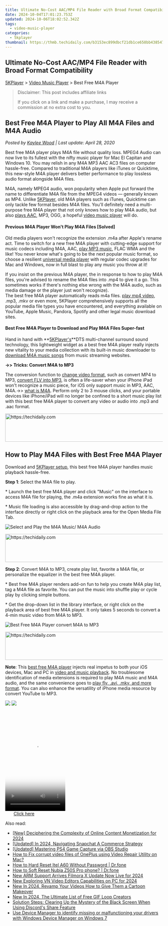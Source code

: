```yaml
---
title: Ultimate No-Cost AAC/MP4 File Reader with Broad Format Compatibility
date: 2024-10-04T17:01:23.753Z
updated: 2024-10-06T18:02:52.342Z
tags:
  - video-music-player
categories:
  - 5kplayer
thumbnail: https://thmb.techidaily.com/b3153ec899dbcf21db1ce658bb4385472e45719d12072245775003aa8fbb377c.jpg
---
```


## Ultimate No-Cost AAC/MP4 File Reader with Broad Format Compatibility

[5KPlayer](https://tools.techidaily.com/5kplayer/products/) \> [Video Music Player](https://tools.techidaily.com/5kplayer/video-music-player/) \> Best Free M4A Player

>  Disclaimer: This post includes affiliate links
>
>  If you click on a link and make a purchase, I may receive a commission at no extra cost to you.
>

## Best Free M4A Player to Play All M4A Files and M4A Audio

 _Posted by [Kaylee Wood](https://www.quora.com/profile/Amanda-Hu-21) | Last update: April 28, 2020_

Best free M4A player plays M4A file without quality loss. MPEG4 Audio can now live to its fullest with the nifty music player for Mac El Capitan and Windows 10\. You may relish in any M4A MP3 AAC AC3 files on computer hassle-free. Compared to traditional M4A players like iTunes or Quicktime, this new-style M4A player delivers better performance to play lossless audio format alongside M4A files.

M4A, namely MPEG4 audio, won popularity when Apple put forward the name to differentiate M4A file from the MPEG4 videos — generally known as MP4\. Unlike [5KPlayer](https://tools.techidaily.com/5kplayer/products/), old M4A players such as iTunes, Quicktime can only tackle few format besides M4A files. You'll definitely need a multi-purpose free M4A player that not only knows how to play M4A audio, but also [plays AAC](https://tools.techidaily.com/5kplayer/video-music-player/), MP3, OGG, a hopeful [video music player](https://tools.techidaily.com/5kplayer/products/) will do.

#### **Previous M4A Player Won't Play M4A Files \[Solved\]**

Old media players won't recognize the extension .m4a after Apple's rename act. Time to switch for a new free M4A player with cutting-edge support for music codecs including M4A, AAC, [play MP3 music](https://tools.techidaily.com/5kplayer/video-music-player/), FLAC WMA and the like! You never know what's going to be the next popular music format, so choose a resilient [universal media player](https://tools.techidaily.com/5kplayer/video-music-player/) with regular codec upgrades for Mac and Windows, now in full blast to play any music you throw at it!

If you insist on the previous M4A player, the in response to how to play M4A files, you're advised to rename the M4A files into .mp4 to give it a go. This sometimes works if there's nothing else wrong with the M4A audio, such as media damage or the player just won't recognize).   
 The best free M4A player automatically reads m4a files. [play mp4 video](https://tools.techidaily.com/5kplayer/video-music-player/), .mp3, .mkv or even more, 5KPlayer comprehensively supports all the popular media file types you have encountered, and everything available on YouTube, Apple Music, Pandora, Spotify and other legal music download sites.

#### **Best Free M4A Player to Download and Play M4A Files Super-fast**

Hand in hand with **[5KPlayer's](https://tools.techidaily.com/5kplayer/products/)**DTS multi-channel surround sound technology, this lightweight widget as a best free M4A player really injects new vitality to your media collection with its built-in music downloader to [download M4A music songs](https://tools.techidaily.com/5kplayer/products/) from music streaming websites.

**\->> Tricks: Convert M4A to MP3**

The conversion function to [change video format](https://tools.techidaily.com/5kplayer/youtube-download/), such as convert MP4 to MP3, [convert FLV into MP3](https://tools.techidaily.com/5kplayer/youtube-download/), is often a life-saver when your iPhone iPad won't recognize a music piece, for iOS only support music in MP3, AAC, M4A.->> [what is M4A](https://tools.techidaily.com/winxdvd/products/). Perform only 2 to 3 mouse clicks, and your portable devices like iPhone/iPad will no longer be confined to a short music play list with this best free M4A player to convert any video or audio into .mp3 and .aac format. 

<!-- affiliate ads begin -->
<a href="https://appsumo.8odi.net/c/5597632/2043596/7443" target="_top" id="2043596">
  <img src="//a.impactradius-go.com/display-ad/7443-2043596" border="0" alt="https://techidaily.com" width="728" height="90"/>
</a>
<img height="0" width="0" src="https://appsumo.8odi.net/i/5597632/2043596/7443" style="position:absolute;visibility:hidden;" border="0" />
<!-- affiliate ads end -->

## How to Play M4A Files with Best Free M4A Player

Download and [5KPlayer setup](https://tools.techidaily.com/5kplayer/video-music-player/), this best free M4A player handles music playback hassle-free.

**Step 1**: Select the M4A file to play.

\* Launch the best free M4A player and click "Music" on the interface to access M4A file for playing, the .m4a extension works fine as what it is.

\* Music file loading is also accessible by drag-and-drop action to the interface directly or right click on the playback area for the Open Media File Tab.

![Select and Play the M4A Music/ M4A Audio](https://www.5kplayer.com/video-music-player/img/5kplayer-freem4aplayer-yxt-031001.jpg) 

<!-- affiliate ads begin -->
<a href="https://aligracehair.sjv.io/c/5597632/1925489/19272" target="_top" id="1925489">
  <img src="//a.impactradius-go.com/display-ad/19272-1925489" border="0" alt="https://techidaily.com" width="728" height="90"/>
</a>
<img height="0" width="0" src="https://aligracehair.sjv.io/i/5597632/1925489/19272" style="position:absolute;visibility:hidden;" border="0" />
<!-- affiliate ads end -->

**Step 2**: Convert M4A to MP3, create play list, favorite a M4A file, or personalize the equalizer in the best free M4A player. 

\* Best free M4A player renders add-on fun to help you create M4A play list, tag a M4A file as favorite. You can put the music into shuffle play or cycle play by clicking simple buttons.

\* Get the drop-down list in the library interface, or right click on the playback area of best free M4A player. It only takes 5 seconds to convert a 4-min music video from M4A to MP3\. 

![Best Free M4A Player convert M4A to MP3](https://www.5kplayer.com/video-music-player/img/5kplayer-freem4aplayer-yxt-031002.jpg) 

<!-- affiliate ads begin -->
<a href="https://aligracehair.sjv.io/c/5597632/2135405/19272" target="_top" id="2135405">
  <img src="//a.impactradius-go.com/display-ad/19272-2135405" border="0" alt="https://techidaily.com" width="728" height="90"/>
</a>
<img height="0" width="0" src="https://aligracehair.sjv.io/i/5597632/2135405/19272" style="position:absolute;visibility:hidden;" border="0" />
<!-- affiliate ads end -->

**Note**: This [best free M4A player](https://tools.techidaily.com/5kplayer/video-music-player/) injects real impetus to both your iOS devices, Mac and PC in [video and music playback](https://tools.techidaily.com/5kplayer/products/). No troublesome identification of media extensions is required to play M4A music and M4A audio, and the same convenience goes to [play flv, .avi, .mkv, and more format](https://tools.techidaily.com/5kplayer/video-music-player/). You can also enhance the versatility of iPhone media resource by convert YouTube to MP3.

[![](https://www.5kplayer.com/video-music-player/../button/freedownwhitewin.png)](https://tools.techidaily.com/5kplayer/products/) [![](https://www.5kplayer.com/video-music-player/../button/freedownbackmac.png)](https://tools.techidaily.com/5kplayer/products/)

<!-- affiliate ads begin -->
<span id="1630055">
					<video width="192" height="320" style="cursor:pointer"
           poster="//a.impactradius-go.com/display-clicktoplayimage/1630055.png"
           onclick="if(!this.playClicked){this.play();this.setAttribute('controls',true);this.playClicked=true;}">
	   <source src="//a.impactradius-go.com/display-ad/18460-1630055">
	   <img src="//a.impactradius-go.com/display-clicktoplayimage/1630055.png" style="border: none; height: 100%; width: 100%; object-fit: contain">
	</video>
	<div style="width:120px;text-align:center"><a href="javascript:window.open(decodeURIComponent('https%3A%2F%2Fcaperobbin.sjv.io%2Fc%2F5597632%2F1630055%2F18460'), '_blank');void(0);">Click here</a></div>
</span>
<img height="0" width="0" src="https://imp.pxf.io/i/5597632/1630055/18460" style="position:absolute;visibility:hidden;" border="0" />
<!-- affiliate ads end -->

<ins class="adsbygoogle"
     style="display:block"
     data-ad-format="autorelaxed"
     data-ad-client="ca-pub-7571918770474297"
     data-ad-slot="1223367746"></ins>

<ins class="adsbygoogle"
     style="display:block"
     data-ad-client="ca-pub-7571918770474297"
     data-ad-slot="8358498916"
     data-ad-format="auto"
     data-full-width-responsive="true"></ins>

<span class="atpl-alsoreadstyle">Also read:</span>
<div><ul>
<li><a href="https://facebook-video-share.techidaily.com/new-deciphering-the-complexity-of-online-content-monetization-for-2024/"><u>[New] Deciphering the Complexity of Online Content Monetization for 2024</u></a></li>
<li><a href="https://snapchat-videos.techidaily.com/updated-in-2024-navigating-snapchat-a-commerce-strategy/"><u>[Updated] In 2024, Navigating Snapchat A Commerce Strategy</u></a></li>
<li><a href="https://video-screen-grab.techidaily.com/updated-mastering-ps4-game-capture-via-obs-studio/"><u>[Updated] Mastering PS4 Game Capture via OBS Studio</u></a></li>
<li><a href="https://blog-min.techidaily.com/how-to-fix-corrupt-video-files-of-oneplus-using-video-repair-utility-on-mac-by-stellar-video-repair-mobile-video-repair/"><u>How to Fix corrupt video files of OnePlus using Video Repair Utility on Mac?</u></a></li>
<li><a href="https://techidaily.com/how-to-hard-reset-itel-a60-without-password-drfone-by-drfone-reset-android-reset-android/"><u>How to Hard Reset Itel A60 Without Password | Dr.fone</u></a></li>
<li><a href="https://techidaily.com/how-to-soft-reset-nubia-z50s-pro-phone-drfone-by-drfone-reset-android-reset-android/"><u>How to Soft Reset Nubia Z50S Pro phone? | Dr.fone</u></a></li>
<li><a href="https://video-creation-software.techidaily.com/new-arm-support-arrives-filmora-x-update-now-live-for-2024/"><u>New ARM Support Arrives Filmora X Update Now Live for 2024</u></a></li>
<li><a href="https://video-creation-software.techidaily.com/new-exploring-vn-video-editors-capabilities-on-pc-for-2024/"><u>New Exploring VN Video Editors Capabilities on PC for 2024</u></a></li>
<li><a href="https://video-creation-software.techidaily.com/new-in-2024-revamp-your-videos-how-to-give-them-a-cartoon-makeover/"><u>New In 2024, Revamp Your Videos How to Give Them a Cartoon Makeover</u></a></li>
<li><a href="https://video-creation-software.techidaily.com/new-in-2024-the-ultimate-list-of-free-gif-loop-creators/"><u>New In 2024, The Ultimate List of Free GIF Loop Creators</u></a></li>
<li><a href="https://win-blog.techidaily.com/solution-steps-clearing-up-the-mystery-of-the-black-screen-when-using-discords-share-feature/"><u>Solution Steps: Clearing Up the Mystery of the Black Screen When Using Discord's Share Feature</u></a></li>
<li><a href="https://techidaily.com/use-device-manager-to-identify-missing-or-malfunctioning-your-drivers-with-windows-device-manager-on-windows-7-by-drivereasy-guide/"><u>Use Device Manager to identify missing or malfunctioning your drivers with Windows Device Manager on Windows 7</u></a></li>
</ul></div>

